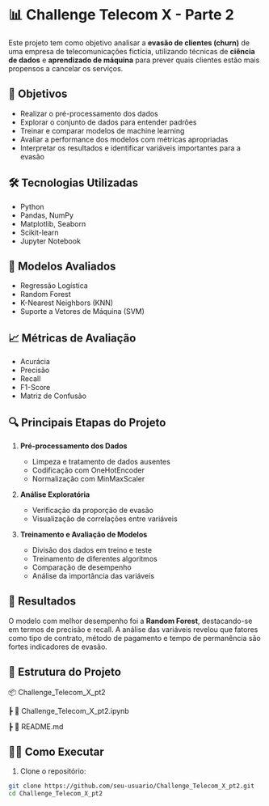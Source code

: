# 📊 Challenge Telecom X - Parte 2

Este projeto tem como objetivo analisar a **evasão de clientes (churn)** de uma empresa de telecomunicações fictícia, utilizando técnicas de **ciência de dados** e **aprendizado de máquina** para prever quais clientes estão mais propensos a cancelar os serviços.

## 🚀 Objetivos

- Realizar o pré-processamento dos dados
- Explorar o conjunto de dados para entender padrões
- Treinar e comparar modelos de machine learning
- Avaliar a performance dos modelos com métricas apropriadas
- Interpretar os resultados e identificar variáveis importantes para a evasão

## 🛠️ Tecnologias Utilizadas

- Python
- Pandas, NumPy
- Matplotlib, Seaborn
- Scikit-learn
- Jupyter Notebook

## 🧪 Modelos Avaliados

- Regressão Logística
- Random Forest
- K-Nearest Neighbors (KNN)
- Suporte a Vetores de Máquina (SVM)

## 📈 Métricas de Avaliação

- Acurácia
- Precisão
- Recall
- F1-Score
- Matriz de Confusão

## 🔍 Principais Etapas do Projeto

1. **Pré-processamento dos Dados**
   - Limpeza e tratamento de dados ausentes
   - Codificação com OneHotEncoder
   - Normalização com MinMaxScaler

2. **Análise Exploratória**
   - Verificação da proporção de evasão
   - Visualização de correlações entre variáveis

3. **Treinamento e Avaliação de Modelos**
   - Divisão dos dados em treino e teste
   - Treinamento de diferentes algoritmos
   - Comparação de desempenho
   - Análise da importância das variáveis

## 📌 Resultados

O modelo com melhor desempenho foi a **Random Forest**, destacando-se em termos de precisão e recall. A análise das variáveis revelou que fatores como tipo de contrato, método de pagamento e tempo de permanência são fortes indicadores de evasão.

## 📁 Estrutura do Projeto

📦 Challenge_Telecom_X_pt2

┣ 📄 Challenge_Telecom_X_pt2.ipynb

┣ 📄 README.md


## 👨‍💻 Como Executar

1. Clone o repositório:

```bash
git clone https://github.com/seu-usuario/Challenge_Telecom_X_pt2.git
cd Challenge_Telecom_X_pt2



